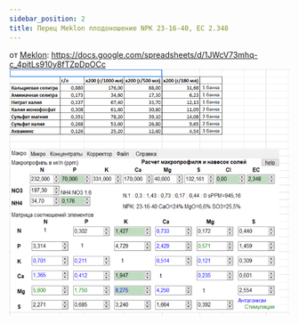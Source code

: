 ```yaml
---
sidebar_position: 2
title: Перец Meklon плодоношение NPK 23-16-40, EC 2.348
---
```


от [Meklon](/growing/personalies/meklon.md): https://docs.google.com/spreadsheets/d/1JWcV73mhq-c_4pitLs910y8fTZpDpOCc  
![перец плодоношение](/img/2025-08-27-echiveria-experiment/pepper-fruiting.png)